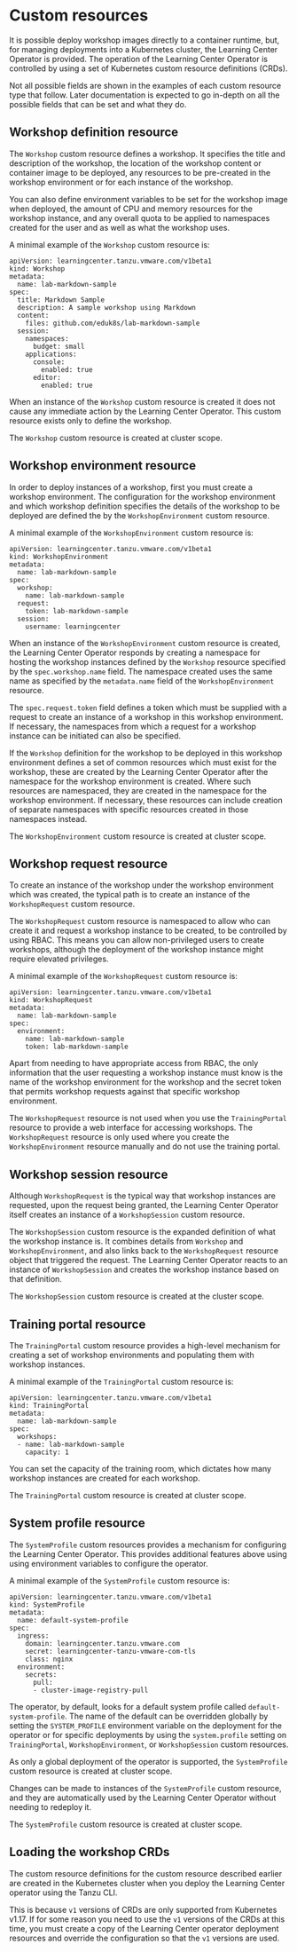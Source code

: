 # Custom resources

It is possible deploy workshop images directly to a container runtime, but, for managing
deployments into a Kubernetes cluster,
the Learning Center Operator is provided. The operation of the Learning Center Operator is controlled
by using a set of Kubernetes custom resource definitions (CRDs).

Not all possible fields are shown in the examples of each custom resource type that follow.
Later documentation is expected to go in-depth on all the possible fields that can be set and what
they do.

## Workshop definition resource

The `Workshop` custom resource defines a workshop. It specifies the title and description of the
workshop, the location of the workshop content or container image to be deployed, any resources to
be pre-created in the workshop environment or for each instance of the workshop.

You can also define environment variables to be set for the workshop image when deployed, the amount
of CPU and memory resources for the workshop instance, and any overall quota to be applied to
namespaces created for the user and as well as what the workshop uses.

A minimal example of the `Workshop` custom resource is:

```
apiVersion: learningcenter.tanzu.vmware.com/v1beta1
kind: Workshop
metadata:
  name: lab-markdown-sample
spec:
  title: Markdown Sample
  description: A sample workshop using Markdown
  content:
    files: github.com/eduk8s/lab-markdown-sample
  session:
    namespaces:
      budget: small
    applications:
      console:
        enabled: true
      editor:
        enabled: true
```

When an instance of the `Workshop` custom resource is created it does not cause any immediate
action by the Learning Center Operator. This custom resource exists only to define the workshop.

The `Workshop` custom resource is created at cluster scope.

## Workshop environment resource

In order to deploy instances of a workshop, first you must create a workshop environment.
The configuration for the workshop environment and which workshop definition specifies the
details of the workshop to be deployed are defined the by the `WorkshopEnvironment` custom resource.

A minimal example of the `WorkshopEnvironment` custom resource is:

```
apiVersion: learningcenter.tanzu.vmware.com/v1beta1
kind: WorkshopEnvironment
metadata:
  name: lab-markdown-sample
spec:
  workshop:
    name: lab-markdown-sample
  request:
    token: lab-markdown-sample
  session:
    username: learningcenter
```

When an instance of the `WorkshopEnvironment` custom resource is created, the Learning Center Operator
responds by creating a namespace for hosting the workshop instances defined by the `Workshop` resource
specified by the `spec.workshop.name` field. The namespace created uses the same name as specified by
the `metadata.name` field of the `WorkshopEnvironment` resource.

The `spec.request.token` field defines a token which must be supplied with a request to create an
instance of a workshop in this workshop environment.
If necessary, the namespaces from which a request for a workshop instance can be initiated can also
be specified.

If the `Workshop` definition for the workshop to be deployed in this workshop environment defines
a set of common resources which must exist for the workshop, these are created by the
Learning Center Operator after the namespace for the workshop environment is created.
Where such resources are namespaced, they are created in the namespace for the workshop environment.
If necessary, these resources can include creation of separate namespaces with specific resources
created in those namespaces instead.

The `WorkshopEnvironment` custom resource is created at cluster scope.

## Workshop request resource

To create an instance of the workshop under the workshop environment which was created, the typical
path is to create an instance of the `WorkshopRequest` custom resource.

The `WorkshopRequest` custom resource is namespaced to allow who can create it and request a
workshop instance to be created, to be controlled by using RBAC. This means you can allow
non-privileged users to create workshops, although the deployment of the workshop instance might
require elevated privileges.

A minimal example of the `WorkshopRequest` custom resource is:

```
apiVersion: learningcenter.tanzu.vmware.com/v1beta1
kind: WorkshopRequest
metadata:
  name: lab-markdown-sample
spec:
  environment:
    name: lab-markdown-sample
    token: lab-markdown-sample
```

Apart from needing to have appropriate access from RBAC, the only information that the user
requesting a workshop instance must know is the name of the workshop environment for the
workshop and the secret token that permits workshop requests against that specific workshop
environment.

The `WorkshopRequest` resource is not used when you use the `TrainingPortal` resource to provide a
web interface for accessing workshops. The `WorkshopRequest` resource is only used where you create
the `WorkshopEnvironment` resource manually and do not use the training portal.

## Workshop session resource

Although `WorkshopRequest` is the typical way that workshop instances are requested, upon
the request being granted, the Learning Center Operator itself creates an instance of a
`WorkshopSession` custom resource.

The `WorkshopSession` custom resource is the expanded definition of what the workshop instance is.
It combines details from `Workshop` and `WorkshopEnvironment`, and also
links back to the `WorkshopRequest` resource object that triggered the request.
The Learning Center Operator reacts to an instance of `WorkshopSession` and creates the workshop
instance based on that definition.

The `WorkshopSession` custom resource is created at the cluster scope.

## Training portal resource

The `TrainingPortal` custom resource provides a high-level mechanism for creating a set of
workshop environments and populating them with workshop instances.

A minimal example of the `TrainingPortal` custom resource is:

```
apiVersion: learningcenter.tanzu.vmware.com/v1beta1
kind: TrainingPortal
metadata:
  name: lab-markdown-sample
spec:
  workshops:
  - name: lab-markdown-sample
    capacity: 1
```

You can set the capacity of the training room, which dictates how many workshop instances
are created for each workshop.

The `TrainingPortal` custom resource is created at cluster scope.

## System profile resource

The `SystemProfile` custom resources provides a mechanism for configuring the Learning Center
Operator. This provides additional features above using using environment variables to configure the
operator.

A minimal example of the `SystemProfile` custom resource is:

```
apiVersion: learningcenter.tanzu.vmware.com/v1beta1
kind: SystemProfile
metadata:
  name: default-system-profile
spec:
  ingress:
    domain: learningcenter.tanzu.vmware.com
    secret: learningcenter-tanzu-vmware-com-tls
    class: nginx
  environment:
    secrets:
      pull:
      - cluster-image-registry-pull
```

The operator, by default, looks for a default system profile called `default-system-profile`.
The name of the default can be overridden globally by setting the `SYSTEM_PROFILE` environment
variable on the deployment for the operator or for specific deployments by using the `system.profile`
setting on `TrainingPortal`, `WorkshopEnvironment`, or `WorkshopSession` custom resources.

As only a global deployment of the operator is supported, the `SystemProfile` custom resource
is created at cluster scope.

Changes can be made to instances of the `SystemProfile` custom resource, and they are automatically
used by the Learning Center Operator without needing to redeploy it.

The `SystemProfile` custom resource is created at cluster scope.

## Loading the workshop CRDs

The custom resource definitions for the custom resource described earlier are created in the
Kubernetes cluster when you deploy the Learning Center operator using the Tanzu CLI.

This is because `v1` versions of CRDs are only supported from Kubernetes v1.17.
If for some reason you need to use the `v1` versions of the CRDs at this time, you must create a copy
of the Learning Center operator deployment resources and override the configuration so that the `v1`
versions are used.
